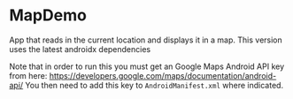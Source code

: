 # MapDemo

App that reads in the current location and displays it in a map.  This version uses the latest
androidx dependencies

Note that in order to run this you must get an Google Maps Android API
key from here:
https://developers.google.com/maps/documentation/android-api/ You then
need to add this key to ```AndroidManifest.xml``` where indicated.
